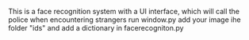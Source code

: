 This is a face recognition system with a UI interface, which will call the police when encountering strangers
run window.py
add your image ihe folder "ids" and add a dictionary in facerecogniton.py

